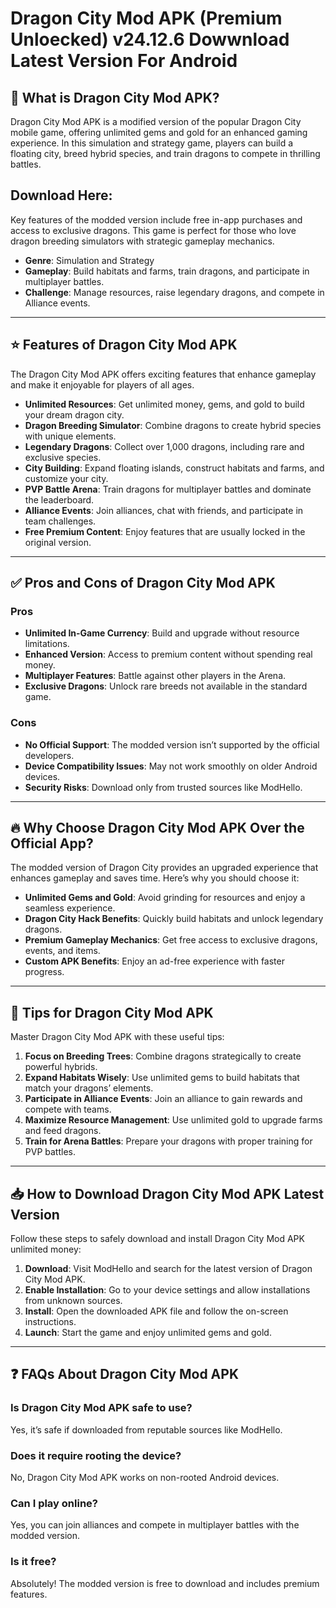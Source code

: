 # Dragon City Mod APK (Premium Unloecked) v24.12.6 Dowwnload Latest Version For Android

## 🐉 What is Dragon City Mod APK?

Dragon City Mod APK is a modified version of the popular Dragon City mobile game, offering unlimited gems and gold for an enhanced gaming experience. In this simulation and strategy game, players can build a floating city, breed hybrid species, and train dragons to compete in thrilling battles.

## Download Here: 

Key features of the modded version include free in-app purchases and access to exclusive dragons. This game is perfect for those who love dragon breeding simulators with strategic gameplay mechanics.

- **Genre**: Simulation and Strategy  
- **Gameplay**: Build habitats and farms, train dragons, and participate in multiplayer battles.  
- **Challenge**: Manage resources, raise legendary dragons, and compete in Alliance events.

---

## ⭐ Features of Dragon City Mod APK

The Dragon City Mod APK offers exciting features that enhance gameplay and make it enjoyable for players of all ages.

- **Unlimited Resources**: Get unlimited money, gems, and gold to build your dream dragon city.  
- **Dragon Breeding Simulator**: Combine dragons to create hybrid species with unique elements.  
- **Legendary Dragons**: Collect over 1,000 dragons, including rare and exclusive species.  
- **City Building**: Expand floating islands, construct habitats and farms, and customize your city.  
- **PVP Battle Arena**: Train dragons for multiplayer battles and dominate the leaderboard.  
- **Alliance Events**: Join alliances, chat with friends, and participate in team challenges.  
- **Free Premium Content**: Enjoy features that are usually locked in the original version.  

---

## ✅ Pros and Cons of Dragon City Mod APK

### Pros  
- **Unlimited In-Game Currency**: Build and upgrade without resource limitations.  
- **Enhanced Version**: Access to premium content without spending real money.  
- **Multiplayer Features**: Battle against other players in the Arena.  
- **Exclusive Dragons**: Unlock rare breeds not available in the standard game.  

### Cons  
- **No Official Support**: The modded version isn’t supported by the official developers.  
- **Device Compatibility Issues**: May not work smoothly on older Android devices.  
- **Security Risks**: Download only from trusted sources like ModHello.  

---

## 🔥 Why Choose Dragon City Mod APK Over the Official App?

The modded version of Dragon City provides an upgraded experience that enhances gameplay and saves time. Here’s why you should choose it:

- **Unlimited Gems and Gold**: Avoid grinding for resources and enjoy a seamless experience.  
- **Dragon City Hack Benefits**: Quickly build habitats and unlock legendary dragons.  
- **Premium Gameplay Mechanics**: Get free access to exclusive dragons, events, and items.  
- **Custom APK Benefits**: Enjoy an ad-free experience with faster progress.

---

## 🎯 Tips for Dragon City Mod APK

Master Dragon City Mod APK with these useful tips:

1. **Focus on Breeding Trees**: Combine dragons strategically to create powerful hybrids.  
2. **Expand Habitats Wisely**: Use unlimited gems to build habitats that match your dragons’ elements.  
3. **Participate in Alliance Events**: Join an alliance to gain rewards and compete with teams.  
4. **Maximize Resource Management**: Use unlimited gold to upgrade farms and feed dragons.  
5. **Train for Arena Battles**: Prepare your dragons with proper training for PVP battles.  

---

## 📥 How to Download Dragon City Mod APK Latest Version

Follow these steps to safely download and install Dragon City Mod APK unlimited money:

1. **Download**: Visit ModHello and search for the latest version of Dragon City Mod APK.  
2. **Enable Installation**: Go to your device settings and allow installations from unknown sources.  
3. **Install**: Open the downloaded APK file and follow the on-screen instructions.  
4. **Launch**: Start the game and enjoy unlimited gems and gold.  

---

## ❓ FAQs About Dragon City Mod APK

### Is Dragon City Mod APK safe to use?  
Yes, it’s safe if downloaded from reputable sources like ModHello.  

### Does it require rooting the device?  
No, Dragon City Mod APK works on non-rooted Android devices.  

### Can I play online?  
Yes, you can join alliances and compete in multiplayer battles with the modded version.  

### Is it free?  
Absolutely! The modded version is free to download and includes premium features.
